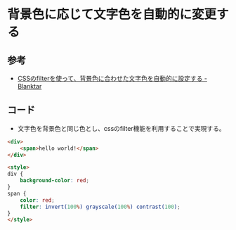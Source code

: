 # 背景色に応じて文字色を自動的に変更する

## 参考

- [CSSのfilterを使って、背景色に合わせた文字色を自動的に設定する - Blanktar](https://blanktar.jp/blog/2020/11/css-automate-foreground-text-color)

## コード

- 文字色を背景色と同じ色とし、cssのfilter機能を利用することで実現する。

```html
<div>
    <span>hello world!</span>
</div>

<style>
div {
    background-color: red;
}
span {
    color: red;
    filter: invert(100%) grayscale(100%) contrast(100);
}
</style>

```
